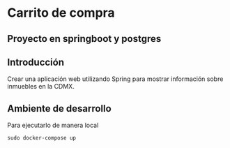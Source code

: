 # Carrito de compra
## Proyecto en springboot y postgres

## Introducción

Crear una aplicación web utilizando Spring para mostrar información sobre inmuebles en la CDMX.

## Ambiente de desarrollo



Para ejecutarlo de manera local

```
sudo docker-compose up
```

